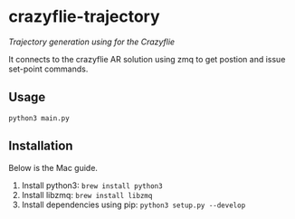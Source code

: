 # crazyflie-trajectory
*Trajectory generation using for the Crazyflie*

It connects to the crazyflie AR solution using zmq to get postion and issue set-point commands.

## Usage
```python3 main.py```

## Installation
Below is the Mac guide.

1. Install python3: ```brew install python3```
2. Install libzmq: ```brew install libzmq```
3. Install dependencies using pip: ```python3 setup.py --develop```

